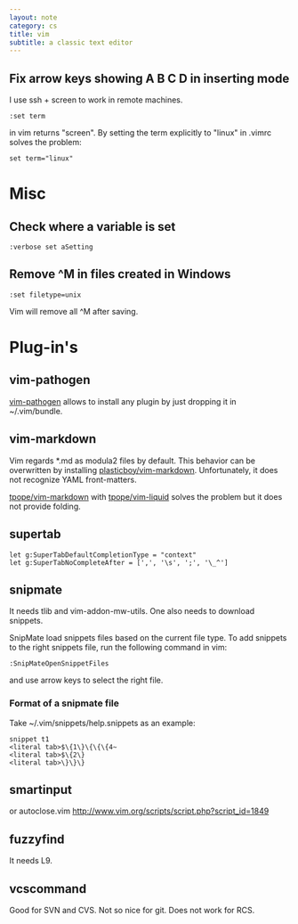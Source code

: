 ```yaml
---
layout: note
category: cs
title: vim
subtitle: a classic text editor
---
```


Fix arrow keys showing A B C D in inserting mode
------------------------------------------------
I use ssh + screen to work in remote machines.

~~~
:set term
~~~

in vim returns "screen". By setting the term explicitly to "linux" in .vimrc
solves the problem:

~~~
set term="linux"
~~~

Misc
====

Check where a variable is set
-----------------------------

    :verbose set aSetting

Remove ^M in files created in Windows
-------------------------------------

    :set filetype=unix

Vim will remove all ^M after saving.

Plug-in's
=========

vim-pathogen
------------
[vim-pathogen](https://github.com/tpope/vim-pathogen) allows to install any
plugin by just dropping it in ~/.vim/bundle.

vim-markdown
------------
Vim regards \*.md as modula2 files by default. This behavior can be overwritten
by installing
[plasticboy/vim-markdown](https://github.com/plasticboy/vim-markdown).
Unfortunately, it does not recognize YAML front-matters.

[tpope/vim-markdown](https://github.com/tpope/vim-markdown) with
[tpope/vim-liquid](https://github.com/tpope/vim-liquid) solves the problem but
it does not provide folding.

supertab
--------

    let g:SuperTabDefaultCompletionType = "context"
    let g:SuperTabNoCompleteAfter = [',', '\s', ';', '\_^']

snipmate
--------
It needs tlib and vim-addon-mw-utils. One also needs to download snippets.

SnipMate load snippets files based on the current file type. To add snippets
to the right snippets file, run the following command in vim:

    :SnipMateOpenSnippetFiles

and use arrow keys to select the right file.

### Format of a snipmate file ###
Take ~/.vim/snippets/help.snippets as an example:

    snippet t1
    <literal tab>$\{1\}\{\{\{4~
    <literal tab>$\{2\}
    <literal tab>\}\}\}

smartinput
----------
or autoclose.vim http://www.vim.org/scripts/script.php?script_id=1849

fuzzyfind
---------
It needs L9.

vcscommand
----------
Good for SVN and CVS. Not so nice for git. Does not work for RCS.
